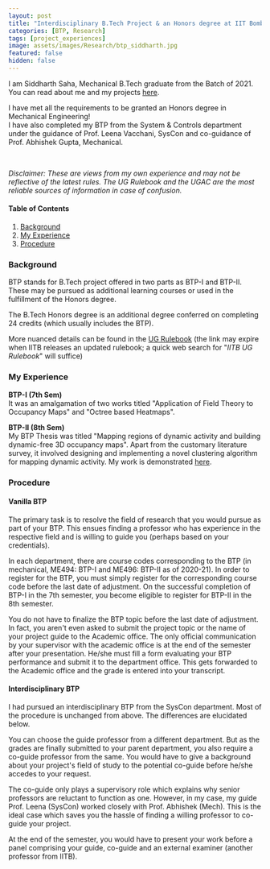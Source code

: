 ```yaml
---
layout: post
title: "Interdisciplinary B.Tech Project & an Honors degree at IIT Bombay"
categories: [BTP, Research]
tags: [project_experiences]
image: assets/images/Research/btp_siddharth.jpg
featured: false
hidden: false
---
```


I am Siddharth Saha, Mechanical B.Tech graduate from the Batch of 2021. You can read about me and my projects [here](https://trunc8.github.io).

I have met all the requirements to be granted an Honors degree in Mechanical Engineering!  
I have also completed my BTP from the System & Controls department under the guidance of Prof. Leena Vacchani, SysCon and co-guidance of Prof. Abhishek Gupta, Mechanical.

<br/>

*Disclaimer: These are views from my own experience and may not be reflective of the latest rules. The UG Rulebook and the UGAC are the most reliable sources of information in case of confusion.*

#### Table of Contents
1. [Background](#background)
1. [My Experience](#my-experience)
1. [Procedure](#procedure)


### Background
BTP stands for B.Tech project offered in two parts as BTP-I and BTP-II. These may be pursued as additional learning courses or used in the fulfillment of the Honors degree.

The B.Tech Honors degree is an additional degree conferred on completing 24 credits (which usually includes the BTP).

More nuanced details can be found in the [UG Rulebook](https://www.iitb.ac.in/newacadhome/ugrulebook202017July.pdf) (the link may expire when IITB releases an updated rulebook; a quick web search for "*IITB UG Rulebook*" will suffice)


### My Experience

**BTP-I (7th Sem)**  
It was an amalgamation of two works titled "Application of Field Theory to Occupancy Maps" and "Octree based Heatmaps".

**BTP-II (8th Sem)**  
My BTP Thesis was titled "Mapping regions of dynamic activity and building dynamic-free 3D occupancy maps". Apart from the customary literature survey, it involved designing and implementing a novel clustering algorithm for mapping dynamic activity. My work is demonstrated [here](https://youtu.be/rUUqPmobm1k).

### Procedure
#### Vanilla BTP
The primary task is to resolve the field of research that you would pursue as part of your BTP. This ensues finding a professor who has experience in the respective field and is willing to guide you (perhaps based on your credentials).

In each department, there are course codes corresponding to the BTP (in mechanical, ME494: BTP-I and ME496: BTP-II as of 2020-21). In order to register for the BTP, you must simply register for the corresponding course code before the last date of adjustment. On the successful completion of BTP-I in the 7th semester, you become eligible to register for BTP-II in the 8th semester.

You do not have to finalize the BTP topic before the last date of adjustment. In fact, you aren't even asked to submit the project topic or the name of your project guide to the Academic office. The only official communication by your supervisor with the academic office is at the end of the semester after your presentation. He/she must fill a form evaluating your BTP performance and submit it to the department office. This gets forwarded to the Academic office and the grade is entered into your transcript.

#### Interdisciplinary BTP
I had pursued an interdisciplinary BTP from the SysCon department. Most of the procedure is unchanged from above. The differences are elucidated below.

You can choose the guide professor from a different department. But as the grades are finally submitted to your parent department, you also require a co-guide professor from the same. You would have to give a background about your project's field of study to the potential co-guide before he/she accedes to your request.

The co-guide only plays a supervisory role which explains why senior professors are reluctant to function as one. However, in my case, my guide Prof. Leena (SysCon) worked closely with Prof. Abhishek (Mech). This is the ideal case which saves you the hassle of finding a willing professor to co-guide your project.

At the end of the semester, you would have to present your work before a panel comprising your guide, co-guide and an external examiner (another professor from IITB).